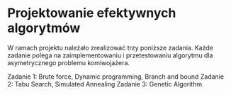 # Projektowanie efektywnych algorytmów
W ramach projektu należało zrealizować trzy poniższe zadania. Każde zadanie polega na
zaimplementowaniu i przetestowaniu algorytmu dla asymetrycznego problemu komiwojażera.

Zadanie 1: Brute force, Dynamic programming, Branch and bound
Zadanie 2: Tabu Search, Simulated Annealing
Zadanie 3: Genetic Algorithm
